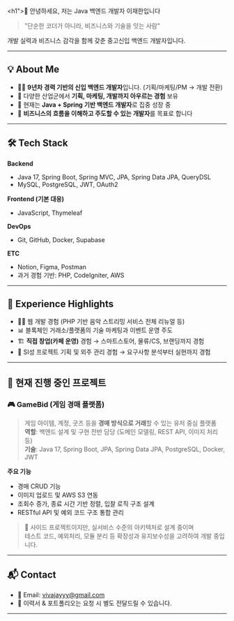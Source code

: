 <h1">👋 안녕하세요, 저는 Java 백엔드 개발자 이재한입니다</h1>

> "단순한 코더가 아니라, 비즈니스와 기술을 잇는 사람"  

<p>
  개발 실력과 비즈니스 감각을 함께 갖춘 중고신입 백엔드 개발자입니다.
</p>

---

## 💡 About Me

- 👨‍💻 **9년차 경력 기반의 신입 백엔드 개발자**입니다. (기획/마케팅/PM → 개발 전환)
- 💼 다양한 산업군에서 **기획, 마케팅, 개발까지 아우르는 경험** 보유  
- 🌱 현재는 **Java + Spring 기반 백엔드 개발자**로 집중 성장 중
- 🧠 **비즈니스의 흐름을 이해하고 주도할 수 있는 개발자**를 목표로 합니다

---

## 🛠️ Tech Stack

**Backend**
- Java 17, Spring Boot, Spring MVC, JPA, Spring Data JPA, QueryDSL
- MySQL, PostgreSQL, JWT, OAuth2

**Frontend (기본 대응)**
- JavaScript, Thymeleaf

**DevOps**
- Git, GitHub, Docker, Supabase

**ETC**
- Notion, Figma, Postman  
- 과거 경험 기반: PHP, CodeIgniter, AWS

---

## 💼 Experience Highlights

- 👨‍💻 웹 개발 경험 (PHP 기반 음악 스트리밍 서비스 전체 리뉴얼 등)
- 📊 블록체인 거래소/플랫폼의 기술 마케팅과 이벤트 운영 주도
- 🏗️ **직접 창업(카페 운영)** 경험 → 스마트스토어, 물류/CS, 브랜딩까지 경험
- 🧾 SI성 프로젝트 기획 및 외주 관리 경험 → 요구사항 분석부터 실현까지 경험

---

## 🚀 현재 진행 중인 프로젝트

### 🎮 GameBid (게임 경매 플랫폼)  
> 게임 아이템, 계정, 굿즈 등을 **경매 방식으로 거래**할 수 있는 유저 중심 플랫폼  
> **역할**: 백엔드 설계 및 구현 전반 담당 (도메인 모델링, REST API, 이미지 처리 등)  
> **기술**: Java 17, Spring Boot, JPA, Spring Data JPA, PostgreSQL, Docker, JWT

**주요 기능**
- 경매 CRUD 기능
- 이미지 업로드 및 AWS S3 연동
- 조회수 증가, 종료 시간 기반 정렬, 입찰 로직 구조 설계
- RESTful API 및 예외 코드 구조 통합 관리

> 🧩 사이드 프로젝트이지만, 실서비스 수준의 아키텍처로 설계 중이며  
> 테스트 코드, 예외처리, 모듈 분리 등 확장성과 유지보수성을 고려하여 개발 중입니다.

---

## 📬 Contact

- 📧 Email: vivajayyy@gmail.com  
- 📝 이력서 & 포트폴리오는 요청 시 별도 전달드릴 수 있습니다.

---


